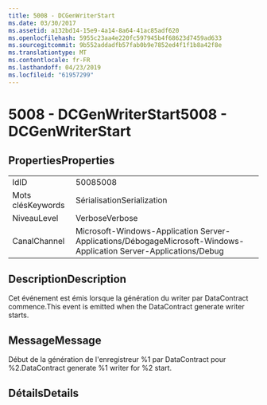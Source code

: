 ```yaml
---
title: 5008 - DCGenWriterStart
ms.date: 03/30/2017
ms.assetid: a132bd14-15e9-4a14-8a64-41ac85adf620
ms.openlocfilehash: 5955c23aa4e220fc597945b4f68623d7459ad633
ms.sourcegitcommit: 9b552addadfb57fab0b9e7852ed4f1f1b8a42f8e
ms.translationtype: MT
ms.contentlocale: fr-FR
ms.lasthandoff: 04/23/2019
ms.locfileid: "61957299"
---
```

# <a name="5008---dcgenwriterstart"></a><span data-ttu-id="00b6d-102">5008 - DCGenWriterStart</span><span class="sxs-lookup"><span data-stu-id="00b6d-102">5008 - DCGenWriterStart</span></span>
## <a name="properties"></a><span data-ttu-id="00b6d-103">Properties</span><span class="sxs-lookup"><span data-stu-id="00b6d-103">Properties</span></span>  
  
|||  
|-|-|  
|<span data-ttu-id="00b6d-104">Id</span><span class="sxs-lookup"><span data-stu-id="00b6d-104">ID</span></span>|<span data-ttu-id="00b6d-105">5008</span><span class="sxs-lookup"><span data-stu-id="00b6d-105">5008</span></span>|  
|<span data-ttu-id="00b6d-106">Mots clés</span><span class="sxs-lookup"><span data-stu-id="00b6d-106">Keywords</span></span>|<span data-ttu-id="00b6d-107">Sérialisation</span><span class="sxs-lookup"><span data-stu-id="00b6d-107">Serialization</span></span>|  
|<span data-ttu-id="00b6d-108">Niveau</span><span class="sxs-lookup"><span data-stu-id="00b6d-108">Level</span></span>|<span data-ttu-id="00b6d-109">Verbose</span><span class="sxs-lookup"><span data-stu-id="00b6d-109">Verbose</span></span>|  
|<span data-ttu-id="00b6d-110">Canal</span><span class="sxs-lookup"><span data-stu-id="00b6d-110">Channel</span></span>|<span data-ttu-id="00b6d-111">Microsoft-Windows-Application Server-Applications/Débogage</span><span class="sxs-lookup"><span data-stu-id="00b6d-111">Microsoft-Windows-Application Server-Applications/Debug</span></span>|  
  
## <a name="description"></a><span data-ttu-id="00b6d-112">Description</span><span class="sxs-lookup"><span data-stu-id="00b6d-112">Description</span></span>  
 <span data-ttu-id="00b6d-113">Cet événement est émis lorsque la génération du writer par DataContract commence.</span><span class="sxs-lookup"><span data-stu-id="00b6d-113">This event is emitted when the DataContract generate writer starts.</span></span>  
  
## <a name="message"></a><span data-ttu-id="00b6d-114">Message</span><span class="sxs-lookup"><span data-stu-id="00b6d-114">Message</span></span>  
 <span data-ttu-id="00b6d-115">Début de la génération de l'enregistreur %1 par DataContract pour %2.</span><span class="sxs-lookup"><span data-stu-id="00b6d-115">DataContract generate %1 writer for %2 start.</span></span>  
  
## <a name="details"></a><span data-ttu-id="00b6d-116">Détails</span><span class="sxs-lookup"><span data-stu-id="00b6d-116">Details</span></span>
